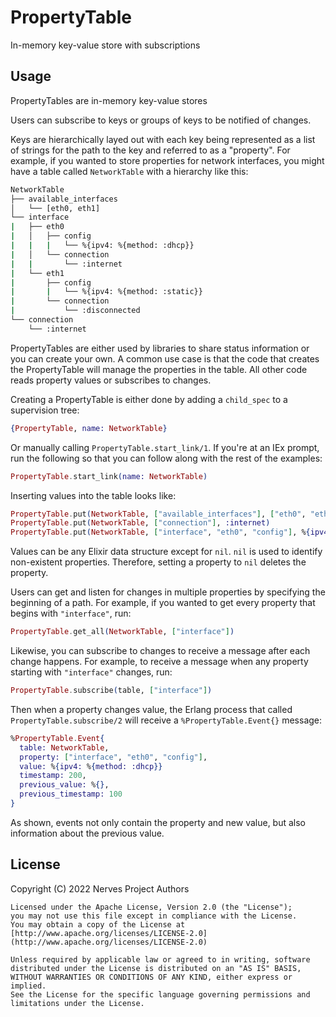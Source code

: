 # PropertyTable

In-memory key-value store with subscriptions

## Usage

PropertyTables are in-memory key-value stores

Users can subscribe to keys or groups of keys to be notified of changes.

Keys are hierarchically layed out with each key being represented as a list
of strings for the path to the key and referred to as a "property".
For example, if you wanted to store properties for network interfaces, you
might have a table called `NetworkTable` with a hierarchy like this:

```sh
NetworkTable
├── available_interfaces
│   └── [eth0, eth1]
└── interface
|   ├── eth0
|   │   ├── config
|   |   |   └── %{ipv4: %{method: :dhcp}}
|   │   └── connection
|   |       └── :internet
|   └── eth1
|       ├── config
|       |   └── %{ipv4: %{method: :static}}
|       └── connection
|           └── :disconnected
└── connection
    └── :internet
```

PropertyTables are either used by libraries to share status information or you
can create your own. A common use case is that the code that creates the
PropertyTable will manage the properties in the table. All other code reads
property values or subscribes to changes.

Creating a PropertyTable is either done by adding a `child_spec` to a
supervision tree:

```elixir
{PropertyTable, name: NetworkTable}
```

Or manually calling `PropertyTable.start_link/1`. If you're at an IEx prompt,
run the following so that you can follow along with the rest of the examples:

```elixir
PropertyTable.start_link(name: NetworkTable)
```

Inserting values into the table looks like:

```elixir
PropertyTable.put(NetworkTable, ["available_interfaces"], ["eth0", "eth1"])
PropertyTable.put(NetworkTable, ["connection"], :internet)
PropertyTable.put(NetworkTable, ["interface", "eth0", "config"], %{ipv4: %{method: :dhcp}})
```

Values can be any Elixir data structure except for `nil`. `nil` is used to
identify non-existent properties. Therefore, setting a property to `nil` deletes
the property.

Users can get and listen for changes in multiple properties by specifying the beginning of a
path. For example, if you wanted to get every property that begins with `"interface"`, run:

```elixir
PropertyTable.get_all(NetworkTable, ["interface"])
```

Likewise, you can subscribe to changes to receive a message after each change
happens. For example, to receive a message when any property starting with
`"interface"` changes, run:

```elixir
PropertyTable.subscribe(table, ["interface"])
```

Then when a property changes value, the Erlang process that called
`PropertyTable.subscribe/2` will receive a `%PropertyTable.Event{}` message:

```elixir
%PropertyTable.Event{
  table: NetworkTable,
  property: ["interface", "eth0", "config"],
  value: %{ipv4: %{method: :dhcp}}
  timestamp: 200,
  previous_value: %{},
  previous_timestamp: 100
}
```

As shown, events not only contain the property and new value, but also
information about the previous value.

## License

Copyright (C) 2022 Nerves Project Authors

    Licensed under the Apache License, Version 2.0 (the "License");
    you may not use this file except in compliance with the License.
    You may obtain a copy of the License at [http://www.apache.org/licenses/LICENSE-2.0](http://www.apache.org/licenses/LICENSE-2.0)

    Unless required by applicable law or agreed to in writing, software
    distributed under the License is distributed on an "AS IS" BASIS,
    WITHOUT WARRANTIES OR CONDITIONS OF ANY KIND, either express or implied.
    See the License for the specific language governing permissions and
    limitations under the License.
